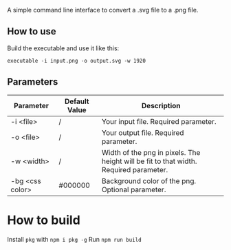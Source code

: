 A simple command line interface to convert a .svg file to a .png file.

## How to use

Build the executable and use it like this:

```
executable -i input.png -o output.svg -w 1920
```

## Parameters

| Parameter        | Default Value | Description                                                                           |
| ---------------- | ------------- | ------------------------------------------------------------------------------------- |
| -i \<file>       | /             | Your input file. Required parameter.                                                  |
| -o \<file>       | /             | Your output file. Required parameter.                                                 |
| -w \<width>      | /             | Width of the png in pixels. The height will be fit to that width. Required parameter. |
| -bg \<css color> | #000000       | Background color of the png. Optional parameter.                                      |

# How to build

Install `pkg` with `npm i pkg -g`
Run `npm run build`
